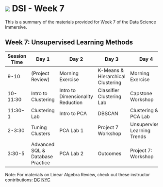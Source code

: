 # ![](https://ga-dash.s3.amazonaws.com/production/assets/logo-9f88ae6c9c3871690e33280fcf557f33.png) DSI - Week 7

This is a summary of the materials provided for Week 7 of the Data Science Immersive.

## Week 7: Unsupervised Learning Methods

Session Time | Day 1 | Day 2 | Day 3 | Day 4 | Day 5
 --- | --- | --- | --- | ---  | ---
9-10 | (Project Review)                   | Morning Exercise                 | K-Means & Hierarchical Clustering                 | Morning Exercise     | (Reflection)
10-11:30 | Intro to Clustering           | Intro to Dimensionality Reduction | Classifier Clustering Lab | Capstone Workshop  | PCA Case Study
11:30-1 | Clustering Lab                 | Intro to PCA                    | DBSCAN| Clustering & PCA Lab   | Week 7 Review
2-3:30 | Tuning Clusters                  | PCA Lab 1                       | Project 7 Workshop     | Unsupervised Learning Trends | Project 7: Workshop
3:30-5 | Advanced SQL & Database Practice | PCA Lab 2                        | Outcomes   | Project 7: Workshop  | Project 7: Workshop

Note: For materials on Linear Algebra Review, check out these instructor contributions:
[DC](./instructor-contributions/DC/1.4-linear-algebra-review/linear_algebra_review.md)
[NYC](./instructor-contributions/NYC/1.4-linear-algebra-review)
